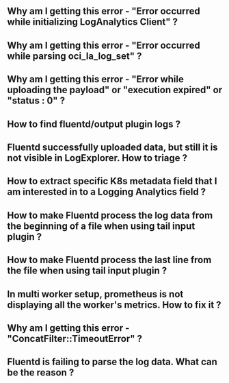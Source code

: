 ## Why am I getting this error - "Error occurred while initializing LogAnalytics Client" ?
## Why am I getting this error - "Error occurred while parsing oci_la_log_set" ?
## Why am I getting this error - "Error while uploading the payload" or  "execution expired" or  "status : 0" ?
## How to find fluentd/output plugin logs ?
## Fluentd successfully uploaded data, but still it is not visible in LogExplorer. How to triage ?
## How to extract specific K8s metadata field that I am interested in to a Logging Analytics field ?
## How to make Fluentd process the log data from the beginning of a file when using tail input plugin ?
## How to make Fluentd process the last line from the file when using tail input plugin ?
## In multi worker setup, prometheus is not displaying all the worker's metrics. How to fix it ?
## Why am I getting this error - "ConcatFilter::TimeoutError" ?
## Fluentd is failing to parse the log data. What can be the reason ?
